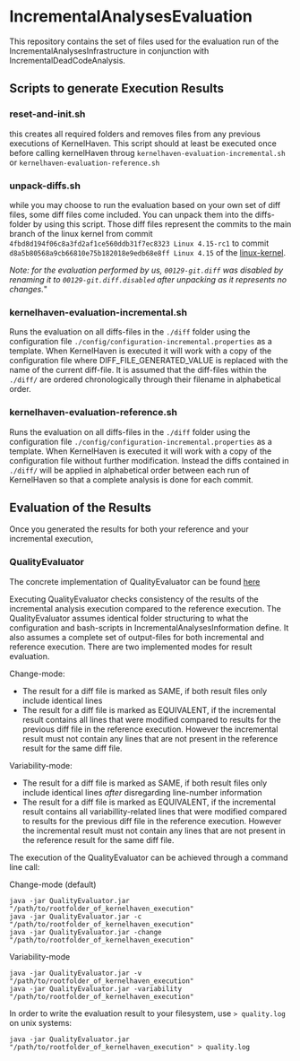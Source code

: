 # IncrementalAnalysesEvaluation

This repository contains the set of files used for the evaluation run of the IncrementalAnalysesInfrastructure in conjunction with IncrementalDeadCodeAnalysis.

## Scripts to generate Execution Results

### reset-and-init.sh

this creates all required folders and removes files from any previous executions of KernelHaven. This script should at least be executed once before calling kernelHaven throug ``kernelhaven-evaluation-incremental.sh`` or ``kernelhaven-evaluation-reference.sh``

### unpack-diffs.sh

while you may choose to run the evaluation based on your own set of diff files, some diff files come included. You can unpack them into the diffs-folder by using this script.
Those diff files represent the commits to the main branch of the linux kernel from commit ``4fbd8d194f06c8a3fd2af1ce560ddb31f7ec8323 Linux 4.15-rc1`` to commit ``d8a5b80568a9cb66810e75b182018e9edb68e8ff Linux 4.15`` of the [linux-kernel](https://github.com/torvalds/linux).

*Note: for the evaluation performed by us, ``00129-git.diff`` was disabled by renaming it to ``00129-git.diff.disabled`` after unpacking as it represents no changes.*"

### kernelhaven-evaluation-incremental.sh

Runs the evaluation on all diffs-files in the ``./diff`` folder using the configuration file ``./config/configuration-incremental.properties`` as a template.
When KernelHaven is executed it will work with a copy of the configuration file where DIFF_FILE_GENERATED_VALUE is replaced with the name of the current diff-file. It is assumed that the diff-files within the ``./diff/`` are ordered chronologically through their filename in alphabetical order.

### kernelhaven-evaluation-reference.sh
Runs the evaluation on all diffs-files in the ``./diff`` folder using the configuration file ``./config/configuration-incremental.properties`` as a template.
When KernelHaven is executed it will work with a copy of the configuration file without further modification. Instead the diffs contained in ``./diff/`` will be applied in alphabetical order between each run of KernelHaven so that a complete analysis is done for each commit.

## Evaluation of the Results

Once you generated the results for both your reference and your incremental execution, 

### QualityEvaluator

The concrete implementation of QualityEvaluator can be found [here](https://github.com/KernelHaven/IncrementalAnalysesInfrastructure/blob/master/src/net/ssehub/kernel_haven/incremental/evaluation/QualityEvaluator.java)

Executing QualityEvaluator checks consistency of the results of the incremental analysis execution compared to the reference execution. The QualityEvaluator assumes identical folder structuring to what the configuration and bash-scripts in IncrementalAnalysesInformation define. It also assumes a complete set of output-files for both incremental and reference execution. There are two implemented modes for result evaluation.

Change-mode:
- The result for a diff file is marked as SAME, if both result files only include identical lines
- The result for a diff file is marked as EQUIVALENT, if the incremental result contains all lines that were modified compared to results for the previous diff file in the reference execution. However the incremental result must not contain any lines that are not present in the reference result for the same diff file.


Variability-mode:
- The result for a diff file is marked as SAME, if both result files only include identical lines *after* disregarding line-number information
- The result for a diff file is marked as EQUIVALENT, if the incremental result contains all variabillity-related lines that were modified compared to results for the previous diff file in the reference execution. However the incremental result must not contain any lines that are not present in the reference result for the same diff file.

The execution of the QualityEvaluator can be achieved through a command line call:

Change-mode (default)

```
java -jar QualityEvaluator.jar "/path/to/rootfolder_of_kernelhaven_execution"
java -jar QualityEvaluator.jar -c "/path/to/rootfolder_of_kernelhaven_execution"
java -jar QualityEvaluator.jar -change "/path/to/rootfolder_of_kernelhaven_execution"
```

Variability-mode

```
java -jar QualityEvaluator.jar -v "/path/to/rootfolder_of_kernelhaven_execution"
java -jar QualityEvaluator.jar -variability "/path/to/rootfolder_of_kernelhaven_execution"
```

In order to write the evaluation result to your filesystem, use ``> quality.log`` on unix systems:

```
java -jar QualityEvaluator.jar "/path/to/rootfolder_of_kernelhaven_execution" > quality.log
```
